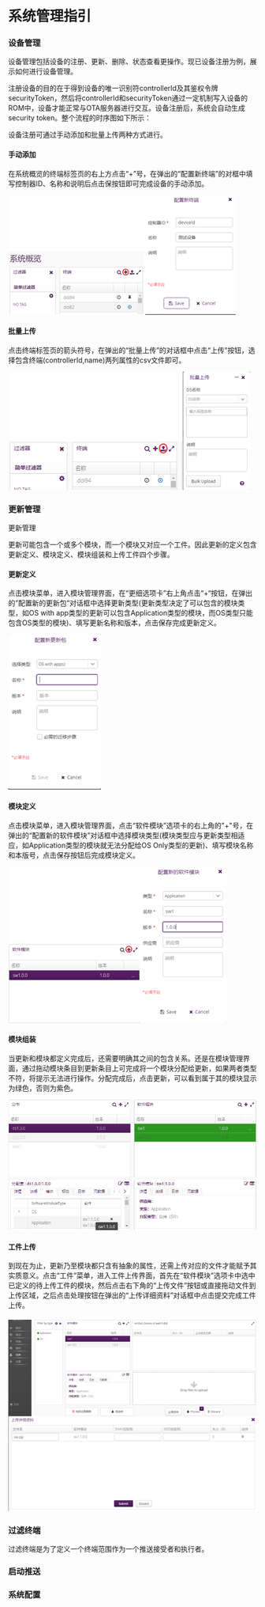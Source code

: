 # 系统管理指引

### 设备管理

设备管理包括设备的注册、更新、删除、状态查看更操作。现已设备注册为例，展示如何进行设备管理。

注册设备的目的在于得到设备的唯一识别符controllerId及其鉴权令牌securityToken，然后将controllerId和securityToken通过一定机制写入设备的ROM中，设备才能正常与OTA服务器进行交互。设备注册后，系统会自动生成security token。整个流程的时序图如下所示：

设备注册可通过手动添加和批量上传两种方式进行。

#### 手动添加

在系统概览的终端标签页的右上方点击“+”号，在弹出的“配置新终端”的对框中填写控制器ID、名称和说明后点击保按钮即可完成设备的手动添加。

![](/assets/device_create.png)

#### 批量上传

点击终端标签页的箭头符号，在弹出的“批量上传”的对话框中点击“上传”按钮，选择包含终端\(controllerId,name\)两列属性的csv文件即可。

![](/assets/device_upload.png)

### 更新管理

更新管理

更新可能包含一个或多个模块，而一个模块又对应一个工件。因此更新的定义包含更新定义、模块定义、模块组装和上传工件四个步骤。

#### 更新定义

点击模块菜单，进入模块管理界面，在“更细选项卡”右上角点击“+“按钮，在弹出的”配置新的更新包“对话框中选择更新类型\(更新类型决定了可以包含的模块类型，如OS with app类型的更新可以包含Application类型的模块，而OS类型只能包含OS类型的模块\)、填写更新名称和版本，点击保存完成更新定义。

![](/assets/distribution_create.png)

#### 模块定义

点击模块菜单，进入模块管理界面，点击“软件模块”选项卡的右上角的"+"号，在弹出的“配置新的软件模块”对话框中选择模块类型\(模块类型应与更新类型相适应，如Application类型的模块就无法分配给OS Only类型的更新\)、填写模块名称和本版号，点击保存按钮后完成模块定义。

![](/assets/module_create.png)

#### 模块组装

当更新和模块都定义完成后，还需要明确其之间的包含关系。还是在模块管理界面，通过拖动模块条目到更新条目上可完成将一个模块分配给更新，如果两者类型不符，将提示无法进行操作。分配完成后，点击更新，可以看到属于其的模块显示为绿色，否则为紫色。

![](/assets/distribution_assign.png)

#### 工件上传

到现在为止，更新乃至模块都只含有抽象的属性，还需上传对应的文件才能赋予其实质意义。点击“工件”菜单，进入工件上传界面，首先在“软件模块”选项卡中选中已定义的待上传工件的模块，然后点击右下角的“上传文件”按钮或直接拖动文件到上传区域，之后点击处理按钮在弹出的“上传详细资料”对话框中点击提交完成工件上传。

#### ![](/assets/artifact_upload.png)

### 过滤终端

过滤终端是为了定义一个终端范围作为一个推送接受者和执行者。

### 启动推送

### 系统配置



